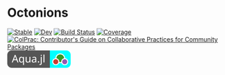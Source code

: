 # Octonions

[![Stable](https://img.shields.io/badge/docs-stable-blue.svg)](https://JuliaGeometry.github.io/Octonions.jl/stable/)
[![Dev](https://img.shields.io/badge/docs-dev-blue.svg)](https://JuliaGeometry.github.io/Octonions.jl/dev/)
[![Build Status](https://github.com/JuliaGeometry/Octonions.jl/workflows/CI/badge.svg)](https://github.com/JuliaGeometry/Octonions.jl/actions?query=workflow%3ACI+branch%3Amain)
[![Coverage](https://codecov.io/gh/JuliaGeometry/Octonions.jl/branch/main/graph/badge.svg)](https://codecov.io/gh/JuliaGeometry/Octonions.jl)
[![ColPrac: Contributor's Guide on Collaborative Practices for Community Packages](https://img.shields.io/badge/ColPrac-Contributor's%20Guide-blueviolet)](https://github.com/SciML/ColPrac)
[![Aqua QA](https://raw.githubusercontent.com/JuliaTesting/Aqua.jl/master/badge.svg)](https://github.com/JuliaTesting/Aqua.jl)

